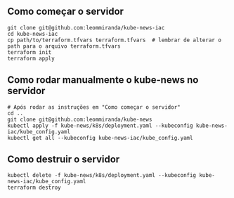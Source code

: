 ## Como começar o servidor

```
git clone git@github.com:leommiranda/kube-news-iac
cd kube-news-iac
cp path/to/terraform.tfvars terraform.tfvars  # lembrar de alterar o path para o arquivo terraform.tfvars
terraform init
terraform apply
```

## Como rodar manualmente o kube-news no servidor

```
# Após rodar as instruções em "Como começar o servidor"
cd ..
git clone git@github.com:leommiranda/kube-news
kubectl apply -f kube-news/k8s/deployment.yaml --kubeconfig kube-news-iac/kube_config.yaml
kubectl get all --kubeconfig kube-news-iac/kube_config.yaml
```

## Como destruir o servidor

```
kubectl delete -f kube-news/k8s/deployment.yaml --kubeconfig kube-news-iac/kube_config.yaml
terraform destroy
```
